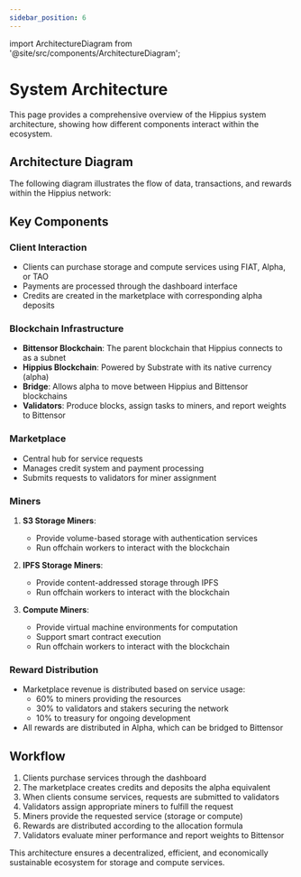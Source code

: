 ```yaml
---
sidebar_position: 6
---
```


import ArchitectureDiagram from '@site/src/components/ArchitectureDiagram';

# System Architecture

This page provides a comprehensive overview of the Hippius system architecture, showing how different components interact within the ecosystem.

## Architecture Diagram

The following diagram illustrates the flow of data, transactions, and rewards within the Hippius network:

<ArchitectureDiagram />

## Key Components

### Client Interaction
- Clients can purchase storage and compute services using FIAT, Alpha, or TAO
- Payments are processed through the dashboard interface
- Credits are created in the marketplace with corresponding alpha deposits

### Blockchain Infrastructure
- **Bittensor Blockchain**: The parent blockchain that Hippius connects to as a subnet
- **Hippius Blockchain**: Powered by Substrate with its native currency (alpha)
- **Bridge**: Allows alpha to move between Hippius and Bittensor blockchains
- **Validators**: Produce blocks, assign tasks to miners, and report weights to Bittensor

### Marketplace
- Central hub for service requests
- Manages credit system and payment processing
- Submits requests to validators for miner assignment

### Miners
1. **S3 Storage Miners**:
   - Provide volume-based storage with authentication services
   - Run offchain workers to interact with the blockchain

2. **IPFS Storage Miners**:
   - Provide content-addressed storage through IPFS
   - Run offchain workers to interact with the blockchain

3. **Compute Miners**:
   - Provide virtual machine environments for computation
   - Support smart contract execution
   - Run offchain workers to interact with the blockchain

### Reward Distribution
- Marketplace revenue is distributed based on service usage:
  - 60% to miners providing the resources
  - 30% to validators and stakers securing the network
  - 10% to treasury for ongoing development
- All rewards are distributed in Alpha, which can be bridged to Bittensor

## Workflow

1. Clients purchase services through the dashboard
2. The marketplace creates credits and deposits the alpha equivalent
3. When clients consume services, requests are submitted to validators
4. Validators assign appropriate miners to fulfill the request
5. Miners provide the requested service (storage or compute)
6. Rewards are distributed according to the allocation formula
7. Validators evaluate miner performance and report weights to Bittensor

This architecture ensures a decentralized, efficient, and economically sustainable ecosystem for storage and compute services. 